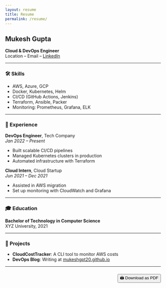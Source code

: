 ```yaml
---
layout: resume
title: Resume
permalink: /resume/
---
```


## Mukesh Gupta

**Cloud & DevOps Engineer**  
Location – Email – [LinkedIn](https://www.linkedin.com/in/your-linkedin-username)

---

### 🛠 Skills

- AWS, Azure, GCP
- Docker, Kubernetes, Helm
- CI/CD (GitHub Actions, Jenkins)
- Terraform, Ansible, Packer
- Monitoring: Prometheus, Grafana, ELK

---

### 💼 Experience

**DevOps Engineer**, Tech Company  
*Jan 2022 – Present*  
- Built scalable CI/CD pipelines
- Managed Kubernetes clusters in production
- Automated infrastructure with Terraform

**Cloud Intern**, Cloud Startup  
*Jun 2021 – Dec 2021*  
- Assisted in AWS migration
- Set up monitoring with CloudWatch and Grafana

---

### 🎓 Education

**Bachelor of Technology in Computer Science**  
XYZ University, 2021

---

### 📁 Projects

- **CloudCostTracker**: A CLI tool to monitor AWS costs
- **DevOps Blog**: Writing at [mukeshgpt20.github.io](https://mukeshgpt20.github.io)

---
<button onclick="window.print()" style="float:right;margin-top:10px;">🖨️ Download as PDF</button>

